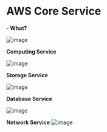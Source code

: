 # AWS Core Service

**- What?**

![image](https://user-images.githubusercontent.com/25337881/193617683-21609403-deca-4dc6-aa71-4524045adf0f.png)




**Computing Service**

![image](https://user-images.githubusercontent.com/25337881/193721641-b259d9e5-b7be-452d-9ee7-28ef6333795a.png)






**Storage Service**

![image](https://user-images.githubusercontent.com/25337881/193721762-eb0263bf-3687-499b-95ca-9fade1a4036a.png)






**Database Service**

![image](https://user-images.githubusercontent.com/25337881/193721843-34667e7e-0296-42ae-9c3e-cb1547b27efa.png)


**Network Service**
![image](https://user-images.githubusercontent.com/25337881/193722913-3ea1b354-27af-4fe4-8b1f-ec3abd809196.png)
